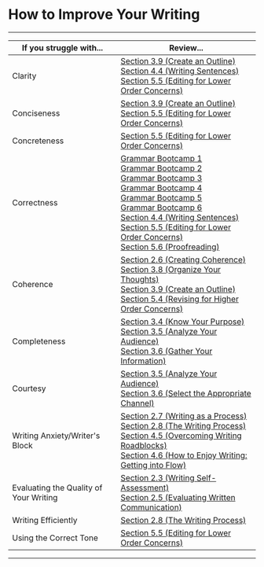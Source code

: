 # How to Improve Your Writing

---

| If you struggle with...| Review...|
| -- | -- |
| Clarity | [Section 3.9 (Create an Outline)](/communicating-for-success/planning-structuring/creating-an-outline.md) <br/> [Section 4.4 (Writing Sentences)](/communicating-for-success/drafting/writing-sentences.md) <br/> [Section 5.5 (Editing for Lower Order Concerns)](/communicating-for-success/revising-editing-proofreading/editing-for-lower-order-concerns.md)|
| Conciseness | [Section 3.9 (Create an Outline)](/communicating-for-success/planning-structuring/creating-an-outline.md) <br/> [Section 5.5 (Editing for Lower Order Concerns)](/communicating-for-success/revising-editing-proofreading/editing-for-lower-order-concerns.md)|
| Concreteness | [Section 5.5 (Editing for Lower Order Concerns)](/communicating-for-success/revising-editing-proofreading/editing-for-lower-order-concerns.md) |
| Correctness | [Grammar Bootcamp 1](/communicating-for-success/reading-well/grammar-bootcamp-1.md) <br/>  [Grammar Bootcamp 2](/communicating-for-success/writing-well/grammar-bootcamp-2.md) <br/>  [Grammar Bootcamp 3](/communicating-for-success/planning-structuring/grammar-bootcamp-3.md) <br/>  [Grammar Bootcamp 4](/communicating-for-success/drafting/grammar-bootcamp-4.md) <br/>  [Grammar Bootcamp 5](/communicating-for-success/revising-editing-proofreading/grammar-bootcamp-5.md) <br/> [Grammar Bootcamp 6](/communicating-for-success/professionalism-in-written-communication/grammar-bootcamp-6.md) <br/> [Section 4.4 (Writing Sentences)](/communicating-for-success/drafting/writing-sentences.md) <br/> [Section 5.5 (Editing for Lower Order Concerns)](/communicating-for-success/revising-editing-proofreading/editing-for-lower-order-concerns.md) <br/>  [Section 5.6 (Proofreading)](/communicating-for-success/revising-editing-proofreading/proofreading.md)|
| Coherence | [Section 2.6 (Creating Coherence)](/communicating-for-success/writing-well/creating-cohesion.md) <br/> [Section 3.8 (Organize Your Thoughts)](/communicating-for-success/planning-structuring/organising-patterns.md) <br/>  [Section 3.9 (Create an Outline)](/communicating-for-success/planning-structuring/creating-an-outline.md) <br/> [Section 5.4 (Revising for Higher Order Concerns)](/communicating-for-success/revising-editing-proofreading/revising-for-higher-order-concerns.md)|
| Completeness | [Section 3.4 (Know Your Purpose)](/communicating-for-success/planning-structuring/know-your-purpose.md) <br/> [Section 3.5 (Analyze Your Audience)](/communicating-for-success/planning-structuring/analyse-your-audience.md) <br/> [Section 3.6 (Gather Your Information)](/communicating-for-success/planning-structuring/gather-your-information.md) |
| Courtesy | [Section 3.5 (Analyze Your Audience)](/communicating-for-success/planning-structuring/analyse-your-audience.md) <br/> [Section 3.6 (Select the Appropriate Channel)](/communicating-for-success/planning-structuring/select-the-appropriate-channel.md) |
| Writing Anxiety/Writer's Block | [Section 2.7 (Writing as a Process)](/communicating-for-success/writing-well/writing-as-a-process.md) <br/> [Section 2.8 (The Writing Process)](/communicating-for-success/writing-well/the-writing-process.md) <br/> [Section 4.5 (Overcoming Writing Roadblocks)](/communicating-for-success/drafting/overcoming-writer-s-block.md) <br/> [Section 4.6 (How to Enjoy Writing: Getting into Flow)](/communicating-for-success/drafting/how-to-enjoy-writing-get-into-flow.md) |
| Evaluating the Quality of Your Writing | [Section 2.3 (Writing Self-Assessment)](/communicating-for-success/writing-well/writing-self-assessment.md) <br/> [Section 2.5 (Evaluating Written Communication)](/communicating-for-success/writing-well/evaluating-written-communications.md) |
| Writing Efficiently | [Section 2.8 (The Writing Process)](/communicating-for-success/writing-well/the-writing-process.md) |
| Using the Correct Tone | [Section 5.5 (Editing for Lower Order Concerns)](/communicating-for-success/revising-editing-proofreading/editing-for-lower-order-concerns.md) |


---
